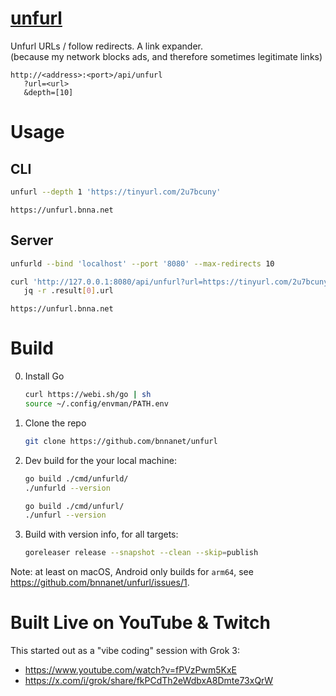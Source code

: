 # [unfurl](https://github.com/bnnanet/unfurl)

Unfurl URLs / follow redirects. A link expander. \
(because my network blocks ads, and therefore sometimes legitimate links)

```text
http://<address>:<port>/api/unfurl
   ?url=<url>
   &depth=[10]
```

# Usage

## CLI

```sh
unfurl --depth 1 'https://tinyurl.com/2u7bcuny'
```

```text
https://unfurl.bnna.net
```

## Server

```sh
unfurld --bind 'localhost' --port '8080' --max-redirects 10
```

```sh
curl 'http://127.0.0.1:8080/api/unfurl?url=https://tinyurl.com/2u7bcuny&depth=1' |
   jq -r .result[0].url
```

```text
https://unfurl.bnna.net
```

# Build

0. Install Go

    ```sh
    curl https://webi.sh/go | sh
    source ~/.config/envman/PATH.env
    ```

1. Clone the repo

    ```sh
    git clone https://github.com/bnnanet/unfurl
    ```

2. Dev build for the your local machine:

    ```sh
    go build ./cmd/unfurld/
    ./unfurld --version

    go build ./cmd/unfurl/
    ./unfurl --version
    ```

3. Build with version info, for all targets:
    ```sh
    goreleaser release --snapshot --clean --skip=publish
    ```

Note: at least on macOS, Android only builds for `arm64`, see <https://github.com/bnnanet/unfurl/issues/1>.

# Built Live on YouTube & Twitch

This started out as a "vibe coding" session with Grok 3:

- <https://www.youtube.com/watch?v=fPVzPwm5KxE>
- <https://x.com/i/grok/share/fkPCdTh2eWdbxA8Dmte73xQrW>
